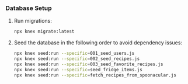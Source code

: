 ### Database Setup

1. Run migrations:
   ```sh
   npx knex migrate:latest
   ```
2. Seed the database in the following order to avoid dependency issues:
   ```sh
   npx knex seed:run --specific=001_seed_users.js
   npx knex seed:run --specific=002_seed_recipes.js
   npx knex seed:run --specific=003_seed_favorite_recipes.js
   npx knex seed:run --specific=seed_fridge_items.js
   npx knex seed:run --specific=fetch_recipes_from_spoonacular.js
   ```
